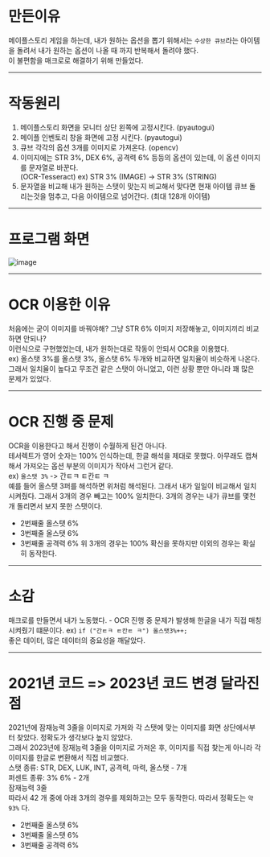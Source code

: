 # 만든이유
메이플스토리 게임을 하는데, 내가 원하는 옵션을 뽑기 위해서는 `수상한 큐브`라는 아이템을 돌려서 내가 원하는 옵션이 나올 때 까지 반복해서 돌려야 했다. <br>
이 불편함을 매크로로 해결하기 위해 만들었다.

---
# 작동원리
1. 메이플스토리 화면을 모니터 상단 왼쪽에 고정시킨다. (pyautogui)
2. 메이플 인벤토리 창을 화면에 고정 시킨다. (pyautogui)
3. 큐브 각각의 옵션 3개를 이미지로 가져온다. (opencv)
4. 이미지에는 STR 3%, DEX 6%, 공격력 6% 등등의 옵션이 있는데, 이 옵션 이미지를 문자열로 바꾼다. <br> (OCR-Tesseract)
   ex) STR 3% (IMAGE) -> STR 3% (STRING)
5. 문자열을 비교해 내가 원하는 스탯이 맞는지 비교해서 맞다면 현재 아이템 큐브 돌리는것을 멈추고, 다음 아이템으로 넘어간다. (최대 128개 아이템)

---
# 프로그램 화면
![image](https://github.com/minseojo/maple-macro/assets/64322765/a2148885-52c5-4a7c-9f11-7c8d95063967)

---
# OCR 이용한 이유 
처음에는 굳이 이미지를 바꿔야해? 그냥 STR 6% 이미지 저장해놓고, 이미지끼리 비교하면 안되나? <br>
이런식으로 구현했었는데, 내가 원하는대로 작동이 안되서 OCR을 이용했다. <br>
ex) 올스탯 3%를 올스탯 3%, 올스탯 6% 두개와 비교하면 일치율이 비슷하게 나온다. <br> 
그래서 일치율이 높다고 무조건 같은 스탯이 아니었고, 이런 상황 뿐만 아니라 꽤 많은 문제가 있었다. <br>

---
# OCR 진행 중 문제
OCR을 이용한다고 해서 진행이 수월하게 된건 아니다. <br>
테서렉트가 영어 숫자는 100% 인식하는데, 한글 해석을 제대로 못했다. 아무래도 캡쳐해서 가져오는 옵션 부분의 이미지가 작아서 그런거 같다. <br>
ex) `올스탯 3%` -> 간ㅌㅋ ㅌ칸ㅌ ㅋ <br>
예를 들어 올스탯 3퍼를 해석하면 위처럼 해석된다. 그래서 내가 일일이 비교해서 일치 시켜줬다. 그래서 3개의 경우 빼고는 100% 일치한다. 3개의 경우는 내가 큐브를 몇천개 돌리면서 보지 못한 스탯이다.
- 2번째줄 올스탯 6%
- 3번째줄 올스탯 6%
- 3번째줄 공격력 6%
위 3개의 경우는 100% 확신을 못하지만 이외의 경우는 확실히 동작한다. <br>

---
# 소감
매크로를 만들면서 내가 노동했다. - OCR 진행 중 문제가 발생해 한글을 내가 직접 매칭 시켜줬기 떄문이다. ex) `if ("간ㅌㅋ ㅌ칸ㅌ ㅋ") 올스탯3%++;` <br>
좋은 데이터, 많은 데이터의 중요성을 깨달았다.

---
# 2021년 코드 => 2023년 코드 변경 달라진 점
2021년에 잠재능력 3줄을 이미지로 가져와 각 스탯에 맞는 이미지를 화면 상단에서부터 찾았다. 정확도가 생각보다 높지 않았다. <br>
그래서 2023년에 장재능력 3줄을 이미지로 가져온 후, 이미지를 직접 찾는게 아니라 각 이미지를 한글로 변환해서 직접 비교했다. <br>
스탯 종류: STR, DEX, LUK, INT, 공격력, 마력, 올스탯 - 7개 <br>
퍼센트 종류: 3% 6% - 2개 <br>
잠재능력 3줄 <br>
따라서 42 개 중에 아래 3개의 경우를 제외하고는 모두 동작한다. 따라서 정확도는 `약 93%` 다. 
- 2번째줄 올스탯 6%
- 3번째줄 올스탯 6%
- 3번째줄 공격력 6%
